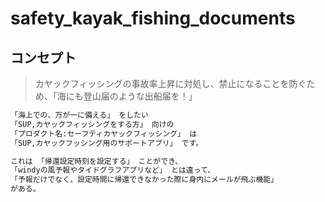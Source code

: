 # safety_kayak_fishing_documents

## コンセプト
> カヤックフィッシングの事故率上昇に対処し、禁止になることを防ぐため、「海にも登山届のような出船届を！」


```bash
「海上での、万が一に備える」 をしたい
「SUP,カヤックフィッシングをする方」 向けの
「プロダクト名:セーフティカヤックフィッシング」 は
「SUP,カヤックフッシング用のサポートアプリ」 です。

これは 「帰還設定時刻を設定する」 ことができ、
「windyの風予報やタイドグラフアプリなど」 とは違って、
「予報だけでなく、設定時間に帰還できなかった際に身内にメールが飛ぶ機能」
がある。

```